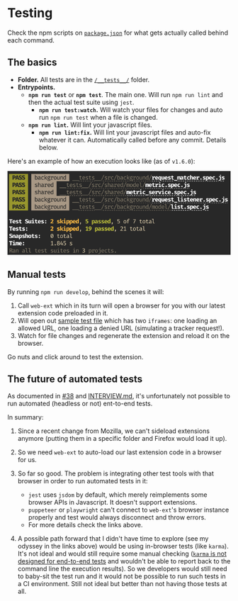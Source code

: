 # Testing

Check the npm scripts on [`package.json`](/package.json) for what gets actually called behind each command.

## The basics

- **Folder.** All tests are in the [`/__tests__/`](/__tests__/) folder.
- **Entrypoints.**
  - **`npm run test`** or **`npm test`**. The main one. Will run `npm run lint` and then the actual test suite using `jest`.
    - **`npm run test:watch`.** Will watch your files for changes and auto run `npm run test` when a file is changed.
  - **`npm run lint`.** Will lint your javascript files.
    - **`npm run lint:fix`.** Will lint your javascript files and auto-fix whatever it can. Automatically called before any commit. Details below.

Here's an example of how an execution looks like (as of `v1.6.0`):

![](/docs/images/test_run_example.png)

## Manual tests

By running `npm run develop`, behind the scenes it will:

1. Call `web-ext` which in its turn will open a browser for you with our latest extension code preloaded in it.
2. Will open out [sample test file](/__tests__/shared/test_page.html) which has two `iframes`: one loading an allowed URL, one loading a denied URL (simulating a tracker request!).
3. Watch for file changes and regenerate the extension and reload it on the browser.

Go nuts and click around to test the extension.

## The future of automated tests

As documented in [#38](https://github.com/lfilho/ddg-test-project/issues/38) and [INTERVIEW.md](/docs/INTERVIEW.md), it's unfortunately not possible to run automated (headless or not) ent-to-end tests.

In summary:

1. Since a recent change from Mozilla, we can't sideload extensions anymore (putting them in a specific folder and Firefox would load it up).
2. So we need `web-ext` to auto-load our last extension code in a browser for us.
3. So far so good. The problem is integrating other test tools with that browser in order to run automated tests in it:

   - `jest` uses `jsdom` by default, which merely reimplements some browser APIs in Javascript. It doesn't support extensions.
   - `puppeteer` or `playwright` can't connect to `web-ext`'s browser instance properly and test would always disconnect and throw errors.
   - For more details check the links above.

4. A possible path forward that I didn't have time to explore (see my odyssey in the links above) would be using in-browser tests (like `karma`). It's not ideal and would still require some manual checking ([`karma` is not designed for end-to-end tests](https://karma-runner.github.io/5.0/intro/faq.html) and wouldn't be able to report back to the command line the execution results). So we developers would still need to baby-sit the test run and it would not be possible to run such tests in a CI environment. Still not ideal but better than not having those tests at all.
